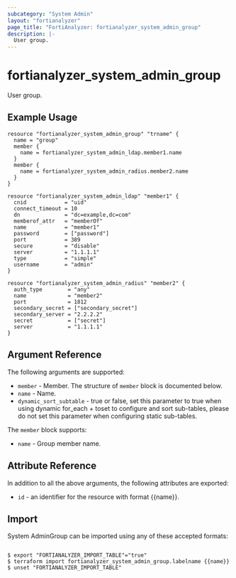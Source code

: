 ```yaml
---
subcategory: "System Admin"
layout: "fortianalyzer"
page_title: "FortiAnalyzer: fortianalyzer_system_admin_group"
description: |-
  User group.
---
```


# fortianalyzer_system_admin_group
User group.

## Example Usage

```hcl
resource "fortianalyzer_system_admin_group" "trname" {
  name = "group"
  member {
    name = fortianalyzer_system_admin_ldap.member1.name
  }
  member {
    name = fortianalyzer_system_admin_radius.member2.name
  }
}

resource "fortianalyzer_system_admin_ldap" "member1" {
  cnid            = "uid"
  connect_timeout = 10
  dn              = "dc=example,dc=com"
  memberof_attr   = "memberOf"
  name            = "member1"
  password        = ["password"]
  port            = 389
  secure          = "disable"
  server          = "1.1.1.1"
  type            = "simple"
  username        = "admin"
}

resource "fortianalyzer_system_admin_radius" "member2" {
  auth_type        = "any"
  name             = "member2"
  port             = 1812
  secondary_secret = ["secondary_secret"]
  secondary_server = "2.2.2.2"
  secret           = ["secret"]
  server           = "1.1.1.1"
}
```

## Argument Reference


The following arguments are supported:


* `member` - Member. The structure of `member` block is documented below.
* `name` - Name.
* `dynamic_sort_subtable` - true or false, set this parameter to true when using dynamic for_each + toset to configure and sort sub-tables, please do not set this parameter when configuring static sub-tables.

The `member` block supports:

* `name` - Group member name.


## Attribute Reference

In addition to all the above arguments, the following attributes are exported:
* `id` - an identifier for the resource with format {{name}}.

## Import

System AdminGroup can be imported using any of these accepted formats:
```

$ export "FORTIANALYZER_IMPORT_TABLE"="true"
$ terraform import fortianalyzer_system_admin_group.labelname {{name}}
$ unset "FORTIANALYZER_IMPORT_TABLE"
```

